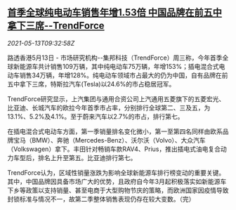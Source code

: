 <!--1620900062000-->
[首季全球纯电动车销售年增1.53倍 中国品牌在前五中拿下三席--TrendForce](https://cn.reuters.com/article/trendforce-global-ev-rank-0513-idCNKBS2CU0U3)
------

<div><i>2021-05-13T09:32:58Z</i></div><p>路透香港5月13日 - 市场研究机构--集邦科技（TrendForce）周三称，今年首季全球新能源车共计销售109万辆，其中纯电动车75万辆，年增153%；插电混合式电动车销售34万辆，年增128%。纯电动车领域市占最大的仍为中国，自有品牌在前五中拿下三席，特斯拉汽车(Tesla)以24.6%的市占稳居冠军。</p><p>TrendForce研究显示，上汽集团与通用合资公司上汽通用五菱旗下的五菱宏光、比亚迪、长城汽车的欧拉今年首季市占率，分别排行全球第二、三及五，为13.1%、5.2%及4.1%。至于蔚来汽车以2.7%的市占，排行第七。</p><p>在插电混合式电动车方面，第一季销量排名变化微小，第一至第四名同样由欧系品牌宝马（BMW）、奔驰（Mercedes-Benz）、沃尔沃（Volvo）、大众汽车（Volkswagen）拿下。丰田针对畅销车款RAV4、Prius，推出插电式油电复合动力车型后，排名上升至第五。比亚迪排行第七。</p><p>TrendForce认为，区域性销量涨跌为影响全球新能源车排行榜变动的重要关键。其中，中国品牌因具备市场广大的优势，且政府自今年3月起积极落实如新能源车下乡等政策以支持销量、甚至电商于大型购物节庆的策略，而欧洲国家因疫情导致封锁标准与情况不一，故第二季整体销售表现仍存在较大变数。（完）</p>
